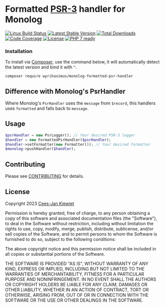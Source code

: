 # Formatted [PSR-3](http://www.php-fig.org/psr/psr-3/) handler for Monolog

[![Linux Build Status](https://travis-ci.org/WyriHaximus/php-monolog-formatted-psr-handler.png)](https://travis-ci.org/WyriHaximus/php-monolog-formatted-psr-handler)
[![Latest Stable Version](https://poser.pugx.org/WyriHaximus/monolog-formatted-psr-handler/v/stable.png)](https://packagist.org/packages/WyriHaximus/monolog-formatted-psr-handler)
[![Total Downloads](https://poser.pugx.org/WyriHaximus/monolog-formatted-psr-handler/downloads.png)](https://packagist.org/packages/WyriHaximus/monolog-formatted-psr-handler/stats)
[![Code Coverage](https://scrutinizer-ci.com/g/WyriHaximus/php-monolog-formatted-psr-handler/badges/coverage.png?b=master)](https://scrutinizer-ci.com/g/WyriHaximus/php-monolog-formatted-psr-handler/?branch=master)
[![License](https://poser.pugx.org/WyriHaximus/monolog-formatted-psr-handler/license.png)](https://packagist.org/packages/wyrihaximus/monolog-formatted-psr-handler)
[![PHP 7 ready](http://php7ready.timesplinter.ch/WyriHaximus/php-monolog-formatted-psr-handler/badge.svg)](https://travis-ci.org/WyriHaximus/php-monolog-formatted-psr-handler)

### Installation ###

To install via [Composer](http://getcomposer.org/), use the command below, it will automatically detect the latest version and bind it with `^`.

```
composer require wyrihaximus/monolog-formatted-psr-handler
```

## Difference with Monolog's PsrHandler ##

Where Monolog's `PsrHandler` uses the `message` from `$record`, this handlers uses `formatted` and falls back to `message`.

## Usage ##

```php
$psrHandler = new PsrLogger(); // Your desired PSR-3 logger
$handler = new FormattedPsrHandler($psrHandler);
$handler->setFormatter(new Formatter()); // Your desired formatter
$monolog->pushHandler($handler);
```

## Contributing ##

Please see [CONTRIBUTING](CONTRIBUTING.md) for details.

## License ##

Copyright 2023 [Cees-Jan Kiewiet](http://wyrihaximus.net/)

Permission is hereby granted, free of charge, to any person
obtaining a copy of this software and associated documentation
files (the "Software"), to deal in the Software without
restriction, including without limitation the rights to use,
copy, modify, merge, publish, distribute, sublicense, and/or sell
copies of the Software, and to permit persons to whom the
Software is furnished to do so, subject to the following
conditions:

The above copyright notice and this permission notice shall be
included in all copies or substantial portions of the Software.

THE SOFTWARE IS PROVIDED "AS IS", WITHOUT WARRANTY OF ANY KIND,
EXPRESS OR IMPLIED, INCLUDING BUT NOT LIMITED TO THE WARRANTIES
OF MERCHANTABILITY, FITNESS FOR A PARTICULAR PURPOSE AND
NONINFRINGEMENT. IN NO EVENT SHALL THE AUTHORS OR COPYRIGHT
HOLDERS BE LIABLE FOR ANY CLAIM, DAMAGES OR OTHER LIABILITY,
WHETHER IN AN ACTION OF CONTRACT, TORT OR OTHERWISE, ARISING
FROM, OUT OF OR IN CONNECTION WITH THE SOFTWARE OR THE USE OR
OTHER DEALINGS IN THE SOFTWARE.
